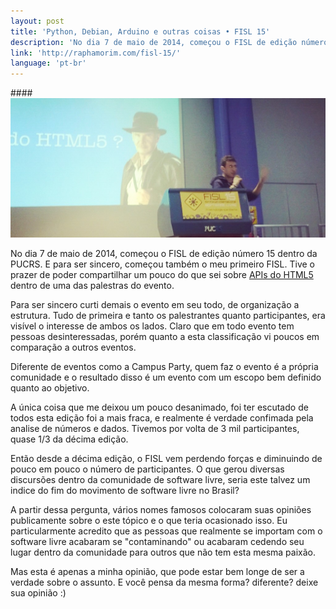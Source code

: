 ```yaml
---
layout: post
title: 'Python, Debian, Arduino e outras coisas • FISL 15'
description: 'No dia 7 de maio de 2014, começou o FISL de edição número 15 dentro da PUCRS. E para ser sincero, começou também o meu primeiro FISL.'
link: 'http://raphamorim.com/fisl-15/'
language: 'pt-br'
---
```


####<img src="/assets/images/posts/fisl-15.jpg" alt="Fisl 15" />

No dia 7 de maio de 2014, começou o FISL de edição número 15 dentro da PUCRS. E para ser sincero, começou também o meu primeiro FISL. Tive o prazer de poder compartilhar um pouco do que sei sobre [APIs do HTML5](http://hemingway.softwarelivre.org/fisl15/high/41d/sala41d-high-201405071300.ogv) dentro de uma das palestras do evento.

<!-- more -->

Para ser sincero curti demais o evento em seu todo, de organização a estrutura. Tudo de primeira e tanto os palestrantes quanto participantes, era visível o interesse de ambos os lados. Claro que em todo evento tem pessoas desinteressadas, porém quanto a esta classificação vi poucos em comparação a outros eventos.

Diferente de eventos como a Campus Party, quem faz o evento é a própria comunidade e o resultado disso é um evento com um escopo bem definido quanto ao objetivo.

A única coisa que me deixou um pouco desanimado, foi ter escutado de todos esta edição foi a mais fraca, e realmente é verdade confimada pela analise de números e dados. Tivemos por volta de 3 mil participantes, quase 1/3 da décima edição.

Então desde a décima edição, o FISL vem perdendo forças e diminuindo de pouco em pouco o número de participantes. O que gerou diversas discursões dentro da comunidade de software livre, seria este talvez um indice do fim do movimento de software livre no Brasil?

A partir dessa pergunta, vários nomes famosos colocaram suas opiniões publicamente sobre o este tópico e o que teria ocasionado isso. Eu particularmente acredito que as pessoas que realmente se importam com o software livre acabaram se "contaminando" ou acabaram cedendo seu lugar dentro da comunidade para outros que não tem esta mesma paixão.

Mas esta é apenas a minha opinião, que pode estar bem longe de ser a verdade sobre o assunto. E você pensa da mesma forma? diferente? deixe sua opinião :)

